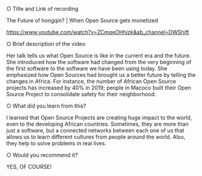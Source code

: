 ○ Title and Link of recording

The Future of hongqin? | When Open Source gets monetized

https://www.youtube.com/watch?v=ZCmqeOHhjzk&ab_channel=DWShift


○ Brief description of the video

Her talk tells us what Open Source is like in the current era and the future. She introduced how the software had changed from the very beginning of the first software to the software we have been using today. She emphasized how Open Sources had brought us a better future by telling the changes in Africa. For instance, the number of African Open Source projects has increased by 40% in 2019; people in Macoco built their Open Source Project to consolidate safety for their neighborhood.

○ What did you learn from this?

I learned that Open Source Projects are creating huge impact to the world, even to the developing African countries. Sometimes, they are more than just a software, but a connected networks between each one of us that allows us to learn different cultures from people around the world. Also, they help to solve problems in real lives.


○ Would you recommend it?


YES, OF COURSE!
